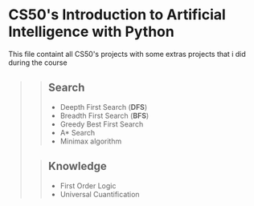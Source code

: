# CS50's Introduction to Artificial Intelligence with Python

<p>This file containt all CS50's projects with some extras projects that i did during the course </p>


>
> > ## Search
> > - Deepth First Search (**DFS**)
> > - Breadth First Search (**BFS**)
> > - Greedy Best First Search
> > - A* Search
> > - Minimax algorithm
>
> > ## Knowledge
> > - First Order Logic
> > - Universal Cuantification
